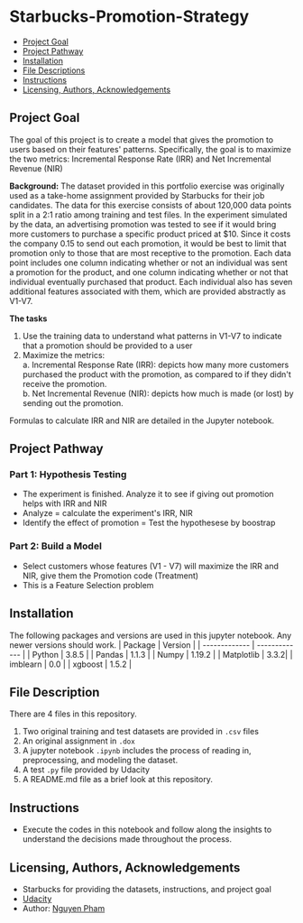 # Starbucks-Promotion-Strategy
- [Project Goal](#Project-Goal)
- [Project Pathway](#Pathway)
- [Installation](#Installation)
- [File Descriptions](#File-Descriptions)
- [Instructions](#How-To-Run-This-Project)
- [Licensing, Authors, Acknowledgements](#License)

## Project Goal <a name="Project-Goal"></a>
The goal of this project is to create a model that gives the promotion to users based on their features' patterns. Specifically, the goal is to maximize the two metrics: Incremental Response Rate (IRR) and Net Incremental Revenue (NIR)

**Background:** The dataset provided in this portfolio exercise was originally used as a take-home assignment provided by Starbucks for their job candidates. The data for this exercise consists of about 120,000 data points split in a 2:1 ratio among training and test files. In the experiment simulated by the data, an advertising promotion was tested to see if it would bring more customers to purchase a specific product priced at $10. Since it costs the company 0.15 to send out each promotion, it would be best to limit that promotion only to those that are most receptive to the promotion. Each data point includes one column indicating whether or not an individual was sent a promotion for the product, and one column indicating whether or not that individual eventually purchased that product. Each individual also has seven additional features associated with them, which are provided abstractly as V1-V7.


**The tasks** 
1. Use the training data to understand what patterns in V1-V7 to indicate that a promotion should be provided to a user
2. Maximize the metrics: <br>
   a. Incremental Response Rate (IRR): depicts how many more customers purchased the product with the promotion, as compared to if they didn't receive the promotion.<br>
   b. Net Incremental Revenue (NIR): depicts how much is made (or lost) by sending out the promotion.<br>

Formulas to calculate IRR and NIR are detailed in the Jupyter notebook.

## Project Pathway <a name="Pathway"></a>
### Part 1: Hypothesis Testing 
- The experiment is finished. Analyze it to see if giving out promotion helps with IRR and NIR
- Analyze = calculate the experiment's IRR, NIR
- Identify the effect of promotion = Test the hypothesese by boostrap 

### Part 2: Build a Model 
- Select customers whose features (V1 - V7) will maximize the IRR and NIR, give them the Promotion code (Treatment)
- This is a Feature Selection problem

## Installation <a name="Installation"></a>
The following packages and versions are used in this jupyter notebook. Any newer versions should work. 
| Package  | Version |
| ------------- | ------------- |
| Python  | 3.8.5  |
| Pandas  | 1.1.3  |
| Numpy   | 1.19.2 |
| Matplotlib | 3.3.2|
| imblearn   | 0.0  |
| xgboost | 1.5.2  |

## File Description <a name="File-Descriptions"></a>
There are 4 files in this repository. <br>
1. Two original training and test datasets are provided in `.csv` files <br>
2. An original assignment in `.dox` 
3. A jupyter notebook `.ipynb` includes the process of reading in, preprocessing, and modeling the dataset. <br>
4. A test `.py` file provided by Udacity
5. A README.md file as a brief look at this repository.

## Instructions <a name="How-To-Run-This-Project"></a>
* Execute the codes in this notebook and follow along the insights to understand the decisions made throughout the process.

## Licensing, Authors, Acknowledgements <a name="License"></a>
* Starbucks for providing the datasets, instructions, and project goal
* [Udacity](https://www.udacity.com/)
* Author: [Nguyen Pham](https://github.com/Az-otrope)

